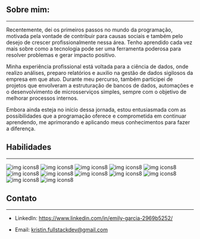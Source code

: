## Sobre mim:
---
Recentemente, dei os primeiros passos no mundo da programação, motivada pela vontade de contribuir para causas sociais e também pelo desejo de crescer profissionalmente nessa área. Tenho aprendido cada vez mais sobre como a tecnologia pode ser uma ferramenta poderosa para resolver problemas e gerar impacto positivo.

Minha experiência profissional está voltada para a ciência de dados, onde realizo análises, preparo relatórios e auxilio na gestão de dados sigilosos da empresa em que atuo. Durante meu percurso, também participei de projetos que envolveram a estruturação de bancos de dados, automações e o desenvolvimento de microsserviços simples, sempre com o objetivo de melhorar processos internos.

Embora ainda esteja no início dessa jornada, estou entusiasmada com as possibilidades que a programação oferece e comprometida em continuar aprendendo, me aprimorando e aplicando meus conhecimentos para fazer a diferença.

## Habilidades
---
![img icons8](https://github.com/user-attachments/assets/5d2a78d5-8def-4b76-bcdb-4202c5352c90)
![img icons8](https://github.com/user-attachments/assets/e4d883a5-74f4-44d3-9455-32363ee35ca3)
![img icons8](https://github.com/user-attachments/assets/ad93d2e3-a492-43b3-8d53-2cec670a7d36)
![img icons8](https://github.com/user-attachments/assets/7650caff-1e66-4b9f-8fac-c303fa08747f)
![img icons8](https://github.com/user-attachments/assets/8833e41f-2228-44eb-ba86-dc2d1171db8e)
![img icons8](https://github.com/user-attachments/assets/371f03b9-5882-460f-a2ba-f27ecb31e3c4)
![img icons8](https://github.com/user-attachments/assets/1228efa0-6cd3-41bd-bfb2-849c7b47a69f)
![img icons8](https://github.com/user-attachments/assets/68f8d36b-af95-4f7b-8eb9-eb76aa4ef389)
![img icons8](https://github.com/user-attachments/assets/26aeefa3-18c2-4f94-b248-34ab4a9fb563)
![img icons8](https://github.com/user-attachments/assets/97771da1-b09f-4b67-a6e3-ed4f9d111486)
![img icons8](https://github.com/user-attachments/assets/370e49e0-bdf8-406b-acf2-93a5e952da37)
![img icons8](https://github.com/user-attachments/assets/18f63535-1952-498d-8bfc-40362b9a4c29)

## Contato
---
- LinkedIn: https://www.linkedin.com/in/emily-garcia-2969b5252/

- Email: kristin.fullstackdev@gmail.com

